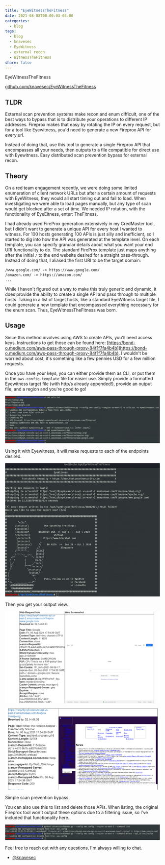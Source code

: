 ```yaml
---
title: "EyeWitnessTheFitness"
date: 2021-08-08T00:00:03-05:00
categories:
  - blog
tags:
  - blog
  - knavesec
  - EyeWitness
  - external recon
  - WitnessTheFitness
share: false
---
```


EyeWitnessTheFitness

[github.com/knavesec/EyeWitnessTheFitness](https://github.com/knavesec/EyeWitnessTheFitness)


## TLDR

External scan prevention systems make recon and enum difficult, one of the best ways to bypass that is to distribute your operations to different IP addresses. Fireprox makes that easy by rotating the IP on every request, but for a tool like Eyewitness, you'd need to generate a new Fireprox API for every url.

Instead of doing that, use this tool to generate a single Fireprox API that encompasses all your needs, then outputs to a file compatible for direct use with Eyewitness. Easy distributed scan prevention bypass for external recon.


## Theory

On a red team engagement recently, we were doing some limited enumeration of client network URLs but after a certain amount of requests with EyeWitness, they would all start timing out and fail to load. When investigating we were able to load pages manually, but any type of scan would get blocked after a set of time. We needed IP rotation, with the functionality of EyeEitness, enter: TheFitness.

I had already used FireProx generation extensively in my CredMaster tool, but I didn't want to generate a unique API for every host I wanted to witness. For 100 hosts generating 100 APIs is just silly and inefficient, so I started to dig into how the API was generated at the template level. On each template, you can specify granular details about what you want your end URI functionality to do. The standard FireProx template just maps anything after the initial `/` to the end website desired for a straight pass-through. Instead of doing that, I aliased the first URI to be the target domain:

```
/www.google.com/ -> https://www.google.com/
/amazon.com/ -> https://amazon.com/
...
```

While I haven't figured out a way to make this truly generic and dynamic, it does provide the ability to create a single API and pass through to multiple hosts. Taking in a list of target hosts, like a standard EyeWitness target file, I could generate a new template that encompassed everything necessary for the enum scan. Thus, EyeWitnessTheFitness was born.

## Usage

Since this method involves using AWS to create APIs, you'll need access keys. Instructions to get those can be found here: [https://bond-o.medium.com/aws-pass-through-proxy-84f1f7fa4b4b](https://bond-o.medium.com/aws-pass-through-proxy-84f1f7fa4b4b). I wouldn't be worried about cost, it's something like a few pennies USD for a few million requests.

Once you have your keys, you can either provide them as CLI, or put them in the `aws.config.template` file for easier use. Simply provide a formatted Eyewitness target file (with http/s already appended!), provide an output file, and a region and you're good to go!

![ewtf-run1](https://raw.githubusercontent.com/whynotsecurity/whynotsecurity.github.io/master/assests/images/wtf/ewtf-run1.png)

Using it with Eyewitness, it will make requests to each of the endpoints desired.

![eyewitness-run](https://raw.githubusercontent.com/whynotsecurity/whynotsecurity.github.io/master/assests/images/wtf/eyewitness-run.png)

Then you get your output view.

![eyewitness-results1](https://raw.githubusercontent.com/whynotsecurity/whynotsecurity.github.io/master/assests/images/wtf/eyewitness-results1.png)

![eyewitness-results2](https://raw.githubusercontent.com/whynotsecurity/whynotsecurity.github.io/master/assests/images/wtf/eyewitness-results2.png)

Simple scan prevention bypass.

You can also use this to list and delete those APIs. When listing, the original Fireprox tool won't output these options due to a filtering issue, so I've included that functionality here.

![ewtf-run-delete](https://raw.githubusercontent.com/whynotsecurity/whynotsecurity.github.io/master/assests/images/wtf/ewtf-run-delete.png)

Feel free to reach out with any questions, I'm always willing to chat.

- [@knavesec](https://twitter.com/knavesec)
